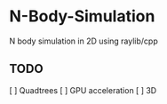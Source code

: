 # N-Body-Simulation
N body simulation in 2D using raylib/cpp

## TODO
[ ] Quadtrees
[ ] GPU acceleration
[ ] 3D